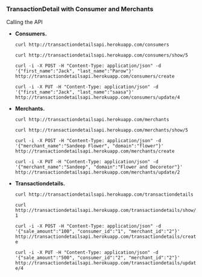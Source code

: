 ### TransactionDetail with Consumer and Merchants

Calling the API 

*  **Consumers.** 

 	`curl http://transactiondetailsapi.herokuapp.com/consumers`

 	`curl http://transactiondetailsapi.herokuapp.com/consumers/show/5`

 	`curl -i -X POST -H "Content-Type: application/json" -d '{"first_name":"Jack", "last_name":"Parow"}' http://transactiondetailsapi.herokuapp.com/consumers/create`

 	`curl -i -X PUT -H "Content-Type: application/json" -d '{"first_name":"Jack", "last_name":"saasa"}' http://transactiondetailsapi.herokuapp.com/consumers/update/4`


*  **Merchants.**

 	`curl http://transactiondetailsapi.herokuapp.com/merchants`

 	`curl http://transactiondetailsapi.herokuapp.com/merchants/show/5`

 	`curl -i -X POST -H "Content-Type: application/json" -d '{"merchant_name":"Sandeep Flower", "domain":"flower"}' http://transactiondetailsapi.herokuapp.com/merchants/create`

 	`curl -i -X PUT -H "Content-Type: application/json" -d '{"merchant_name":"Sandeep", "domain":"Flower and Decoretor"}' http://transactiondetailsapi.herokuapp.com/merchants/update/2`


* **Transactiondetails.**

 	`curl http://transactiondetailsapi.herokuapp.com/transactiondetails`

 	`curl http://transactiondetailsapi.herokuapp.com/transactiondetails/show/1`

 	`curl -i -X POST -H "Content-Type: application/json" -d '{"sale_amount":"100", "consumer_id":"1", "merchant_id":"2"}' http://transactiondetailsapi.herokuapp.com/transactiondetails/create` 
 	
 	`curl -i -X PUT -H "Content-Type: application/json" -d '{"sale_amount":"500", "consumer_id":"2", "merchant_id":"2"}' http://transactiondetailsapi.herokuapp.com/transactiondetails/update/4`



